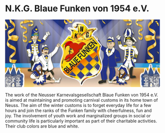 # N.K.G. Blaue Funken von 1954 e.V.

![Funken Banner](https://github.com/Blaue-Funken-Neuss/.github/blob/main/profile/funkenbanner.jpg?raw=true)

The work of the Neusser Karnevalsgesellschaft Blaue Funken von 1954 e.V. is aimed at maintaining and promoting carnival customs in its home town of Neuss. The aim of the winter customs is to forget everyday life for a few hours and join the ranks of the Funken family with cheerfulness, fun and joy. The involvement of youth work and marginalized groups in social or community life is particularly important as part of their charitable activities. Their club colors are blue and white.
